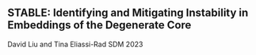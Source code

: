 ## STABLE: Identifying and Mitigating Instability in Embeddings of the Degenerate Core
David Liu and Tina Eliassi-Rad
SDM 2023
